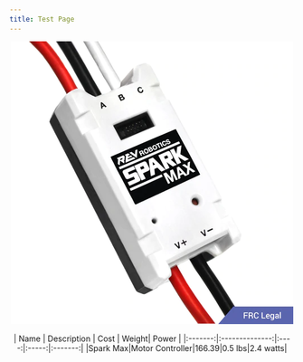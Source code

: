 ```yaml
---
title: Test Page
---
```

<p align="center">
  <img src="photos/SparkMax.png" />
</p>
<center>
|   Name  |  Description   | Cost | Weight|  Power  |
|:-------:|:--------------:|:----:|:-----:|:-------:|
|Spark Max|Motor Controller|166.39|0.5 lbs|2.4 watts|

</center>